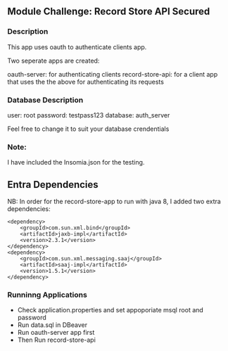 ## Module Challenge: Record Store API Secured

### Description
This app uses oauth to authenticate clients app.

Two seperate apps are created:

oauth-server: for authenticating clients
record-store-api: for a client app that uses the the above for authenticating its requests

### Database Description

user: root
password: testpass123
database: auth_server

Feel free to change it to suit your database crendentials

### Note:
I have included the Insomia.json for the testing.

## Entra Dependencies
NB: In order for the record-store-app to run with java 8, I added two extra dependencies:

```
<dependency>
	<groupId>com.sun.xml.bind</groupId>
	<artifactId>jaxb-impl</artifactId>
	<version>2.3.1</version>
</dependency>
<dependency>
	<groupId>com.sun.xml.messaging.saaj</groupId>
	<artifactId>saaj-impl</artifactId>
	<version>1.5.1</version>
</dependency>
```

### Runninng Applications
- Check application.properties and set appoporiate msql root and password 
- Run data.sql in DBeaver
- Run oauth-server app first
- Then Run record-store-api

 
